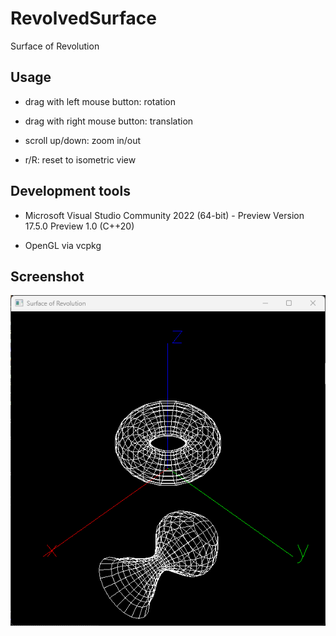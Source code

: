 # RevolvedSurface

Surface of Revolution


## Usage

- drag with left mouse button: rotation

- drag with right mouse button: translation

- scroll up/down: zoom in/out

- r/R: reset to isometric view

## Development tools

- Microsoft Visual Studio Community 2022 (64-bit) - Preview
Version 17.5.0 Preview 1.0 (C++20)

- OpenGL via vcpkg

## Screenshot
![screenshot](sample.png)
